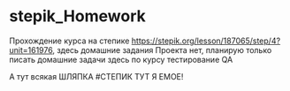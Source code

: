 # stepik_Homework
Прохождение курса на степике https://stepik.org/lesson/187065/step/4?unit=161976, здесь домашние задания
Проекта нет, планирую только писать домашние задачи здесь по курсу тестирование QA




А тут всякая ШЛЯПКА 
#СТЕПИК ТУТ Я ЕМОЕ!
